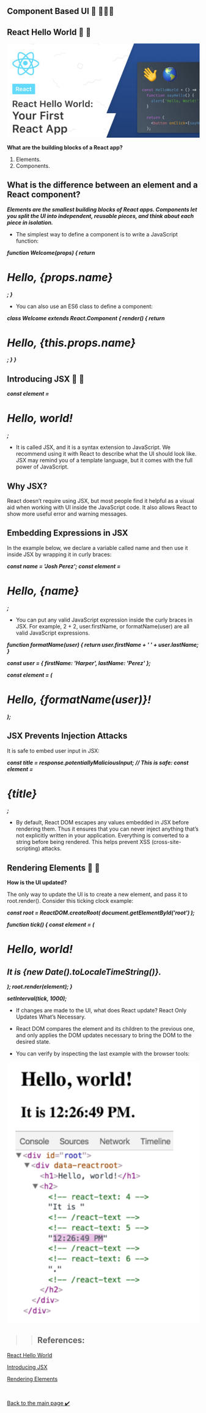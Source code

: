 ## Component Based UI 👋 👩🏻‍💻

## React Hello World 👀 📝

![react](./assest/react1.png)

**What are the building blocks of a React app?**

1. Elements.
2. Components.

## **What is the difference between an element and a React component?**

***Elements are the smallest building blocks of React apps. Components let you split the UI into independent, reusable pieces, and think about each piece in isolation.***


- The simplest way to define a component is to write a JavaScript function:

***function Welcome(props) 
{
  return <h1>Hello, {props.name}</h1>;
}***


- You can also use an ES6 class to define a component:

***class Welcome extends React.Component {
  render() {
    return <h1>Hello, {this.props.name}</h1>;
  }
}***


## Introducing JSX 👀 📝

***const element = <h1>Hello, world!</h1>;***


- It is called JSX, and it is a syntax extension to JavaScript. We recommend using it with React to describe what the UI should look like. JSX may remind you of a template language, but it comes with the full power of JavaScript.

## Why JSX?

React doesn’t require using JSX, but most people find it helpful as a visual aid when working with UI inside the JavaScript code. It also allows React to show more useful error and warning messages.


## Embedding Expressions in JSX

In the example below, we declare a variable called name and then use it inside JSX by wrapping it in curly braces:

***const name = 'Josh Perez';
const element = <h1>Hello, {name}</h1>;***


- You can put any valid JavaScript expression inside the curly braces in JSX. For example, 2 + 2, user.firstName, or formatName(user) are all valid JavaScript expressions.


***function formatName(user) {
  return user.firstName + ' ' + user.lastName;
}***


***const user = {
  firstName: 'Harper',
  lastName: 'Perez'
};***

***const element = (<h1>Hello, 
{formatName(user)}!</h1>);***

## JSX Prevents Injection Attacks

It is safe to embed user input in JSX:

***const title = response.potentiallyMaliciousInput;
// This is safe:
const element = <h1>{title}</h1>;***

- By default, React DOM escapes any values embedded in JSX before rendering them. Thus it ensures that you can never inject anything that’s not explicitly written in your application. Everything is converted to a string before being rendered. This helps prevent XSS (cross-site-scripting) attacks.



## Rendering Elements 👀 📝

**How is the UI updated?**

The only way to update the UI is to create a new element, and pass it to root.render(). Consider this ticking clock example:

***const root = ReactDOM.createRoot(
  document.getElementById('root')
);***

***function tick() {
  const element = (
    <div>
      <h1>Hello, world!</h1>
      <h2>It is {new Date().toLocaleTimeString()}.</h2>
    </div>
  );
  root.render(element);
}***

***setInterval(tick, 1000);***

- If changes are made to the UI, what does React update?
React Only Updates What’s Necessary.

- React DOM compares the element and its children to the previous one, and only applies the DOM updates necessary to bring the DOM to the desired state.

- You can verify by inspecting the last example with the browser tools:

![react](./assest/react.png)


>> ## References:
[React Hello World](https://reactjs.org/docs/hello-world.html)

[Introducing JSX](https://reactjs.org/docs/introducing-jsx.html)

[Rendering Elements](https://reactjs.org/docs/rendering-elements.html)


<br>



[Back to the main page  ✔️](README.md)